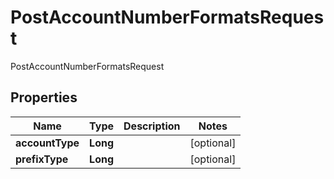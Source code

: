 

# PostAccountNumberFormatsRequest

PostAccountNumberFormatsRequest
## Properties

Name | Type | Description | Notes
------------ | ------------- | ------------- | -------------
**accountType** | **Long** |  |  [optional]
**prefixType** | **Long** |  |  [optional]



